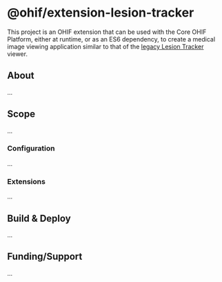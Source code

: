# @ohif/extension-lesion-tracker

This project is an OHIF extension that can be used with the Core OHIF Platform,
either at runtime, or as an ES6 dependency, to create a medical image viewing
application similar to that of the [legacy Lesion
Tracker][legacy-lesion-tracker] viewer.

## About

...

## Scope

...

### Configuration

...

### Extensions

...

## Build & Deploy

...

## Funding/Support

...

<!--
  LINKS
  -->

<!-- prettier-ignore-start -->
[legacy-lesion-tracker]: http://lesiontracker.ohif.org/studylist
<!-- prettier-ignore-end -->
